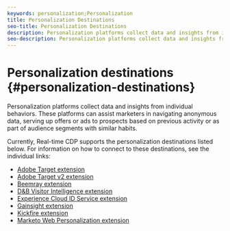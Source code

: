 ```yaml
---
keywords: personalization;Personalization
title: Personalization Destinations
seo-title: Personalization Destinations
description: Personalization platforms collect data and insights from individual behaviors. These platforms can assist marketers in navigating anonymous data, serving up offers or ads to prospects based on previous activity or as part of audience segments with similar habits.
seo-description: Personalization platforms collect data and insights from individual behaviors. These platforms can assist marketers in navigating anonymous data, serving up offers or ads to prospects based on previous activity or as part of audience segments with similar habits.
---
```


# Personalization destinations {#personalization-destinations}

Personalization platforms collect data and insights from individual behaviors. These platforms can assist marketers in navigating anonymous data, serving up offers or ads to prospects based on previous activity or as part of audience segments with similar habits.

Currently, Real-time CDP supports the personalization destinations listed below. For information on how to connect to these destinations, see the individual links:

* [Adobe Target extension](/help/rtcdp/destinations/adobe-target-extension.md)
* [Adobe Target v2 extension](/help/rtcdp/destinations/adobe-target-v2-extension.md)
* [Beemray extension](/help/rtcdp/destinations/beemray-extension.md)
* [D&B Visitor Intelligence extension](/help/rtcdp/destinations/dnb-extension.md)
* [Experience Cloud ID Service extension](/help/rtcdp/destinations/adobe-ecid-extension.md)
* [Gainsight extension](/help/rtcdp/destinations/gainsight-extension.md)
* [Kickfire extension](/help/rtcdp/destinations/kickfire-extension.md)
* [Marketo Web Personalization extension](marketo-web-personalization-extension.md)
